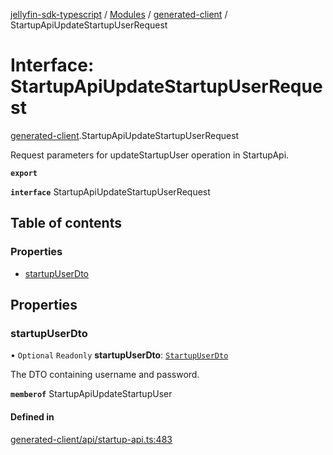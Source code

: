 [jellyfin-sdk-typescript](../README.md) / [Modules](../modules.md) / [generated-client](../modules/generated_client.md) / StartupApiUpdateStartupUserRequest

# Interface: StartupApiUpdateStartupUserRequest

[generated-client](../modules/generated_client.md).StartupApiUpdateStartupUserRequest

Request parameters for updateStartupUser operation in StartupApi.

**`export`**

**`interface`** StartupApiUpdateStartupUserRequest

## Table of contents

### Properties

- [startupUserDto](generated_client.StartupApiUpdateStartupUserRequest.md#startupuserdto)

## Properties

### startupUserDto

• `Optional` `Readonly` **startupUserDto**: [`StartupUserDto`](generated_client.StartupUserDto.md)

The DTO containing username and password.

**`memberof`** StartupApiUpdateStartupUser

#### Defined in

[generated-client/api/startup-api.ts:483](https://github.com/thornbill/jellyfin-sdk-typescript/blob/350a9a5/src/generated-client/api/startup-api.ts#L483)
